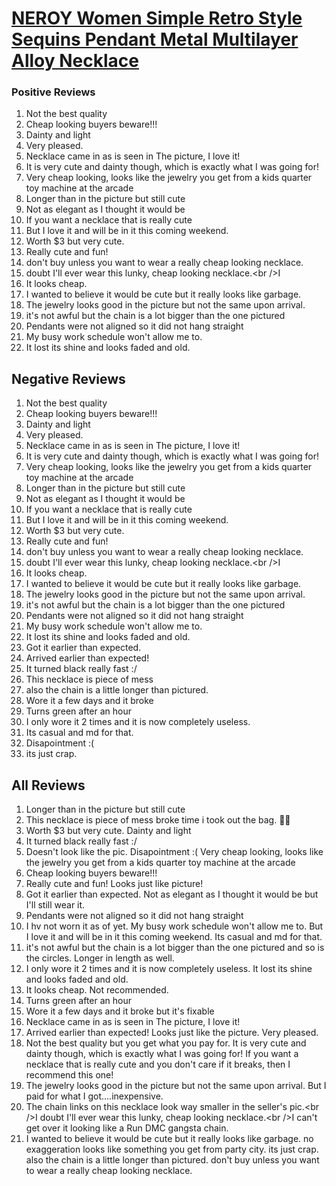 # [NEROY Women Simple Retro Style Sequins Pendant Metal Multilayer Alloy Necklace](https://products.checkmycream.com/products/NEROY-Women-Simple-Retro-Style-Sequins-Pendant-Metal-Multilayer-Alloy-Necklace.html)

### Positive Reviews

<ol>
      <li>Not the best quality</li>
      <li>Cheap looking buyers beware!!!</li>
      <li>Dainty and light</li>
      <li>Very pleased.</li>
      <li>Necklace came in as is seen in The picture, I love it!</li>
      <li>It is very cute and dainty though, which is exactly what I was going for!</li>
      <li>Very cheap looking, looks like the jewelry you get from a kids quarter toy machine at the arcade</li>
      <li>Longer than in the picture but still cute</li>
      <li>Not as elegant as I thought it would be</li>
      <li>If you want a necklace that is really cute</li>
      <li>But I love it and will be in it this coming weekend.</li>
      <li>Worth $3 but very cute.</li>
      <li>Really cute and fun!</li>
      <li>don&#x27;t buy unless you want to wear a really cheap looking necklace.</li>
      <li>doubt I&#x27;ll ever wear this lunky, cheap looking necklace.&lt;br /&gt;I</li>
      <li>It looks cheap.</li>
      <li>I wanted to believe it would be cute but it really looks like garbage.</li>
      <li>The jewelry looks good in the picture but not the same upon arrival.  </li>
      <li>it&#x27;s not awful but the chain is a lot bigger than the one pictured</li>
      <li>Pendants were not aligned so it did not hang straight</li>
      <li>My busy work schedule won&#x27;t allow me to.</li>
      <li>It lost its shine and looks faded and old.</li>
</ol>


<h2>Negative Reviews</h2>
<ol>
<li> Not the best quality</li>
<li> Cheap looking buyers beware!!!</li>
<li> Dainty and light</li>
<li> Very pleased.</li>
<li> Necklace came in as is seen in The picture, I love it!</li>
<li> It is very cute and dainty though, which is exactly what I was going for!</li>
<li> Very cheap looking, looks like the jewelry you get from a kids quarter toy machine at the arcade</li>
<li> Longer than in the picture but still cute</li>
<li> Not as elegant as I thought it would be</li>
<li> If you want a necklace that is really cute</li>
<li> But I love it and will be in it this coming weekend.</li>
<li> Worth $3 but very cute.</li>
<li> Really cute and fun!</li>
<li> don&#x27;t buy unless you want to wear a really cheap looking necklace.</li>
<li> doubt I&#x27;ll ever wear this lunky, cheap looking necklace.&lt;br /&gt;I</li>
<li> It looks cheap.</li>
<li> I wanted to believe it would be cute but it really looks like garbage.</li>
<li> The jewelry looks good in the picture but not the same upon arrival.  </li>
<li> it&#x27;s not awful but the chain is a lot bigger than the one pictured</li>
<li> Pendants were not aligned so it did not hang straight</li>
<li> My busy work schedule won&#x27;t allow me to.</li>
<li> It lost its shine and looks faded and old.</li>
<li> Got it earlier than expected.</li>
<li> Arrived earlier than expected!</li>
<li> It turned black really fast :/</li>
<li> This necklace is piece of mess</li>
<li> also the chain is a little longer than pictured.</li>
<li> Wore it a few days and it broke</li>
<li> Turns green after an hour</li>
<li> I only wore it 2 times and it is now completely useless.</li>
<li> Its casual and md for that.</li>
<li> Disapointment :(</li>
<li> its just crap.</li>
</ol>

<h2>All Reviews</h2>

<ol>
    <li> Longer than in the picture but still cute</li>
    <li> This necklace is piece of mess broke time i took out the bag. 👎🏽</li>
    <li> Worth $3 but very cute. Dainty and light</li>
    <li> It turned black really fast :/</li>
    <li> Doesn&#x27;t look like the pic. Disapointment :( Very cheap looking, looks like the jewelry you get from a kids quarter toy machine at the arcade</li>
    <li> Cheap looking buyers beware!!!</li>
    <li> Really cute and fun! Looks just like picture!</li>
    <li> Got it earlier than expected. Not as elegant as I thought it would be but I&#x27;ll still wear it.</li>
    <li> Pendants were not aligned so it did not hang straight</li>
    <li> I hv not worn it as of yet. My busy work schedule won&#x27;t allow me to. But I love it and will be in it this coming weekend. Its casual and md for that.</li>
    <li> it&#x27;s not awful but the chain is a lot bigger than the one pictured and so is the circles. Longer in length as well.</li>
    <li> I only wore it 2 times and it is now completely useless. It lost its shine and looks faded and old.</li>
    <li> It looks cheap. Not recommended.</li>
    <li> Turns green after an hour</li>
    <li> Wore it a few days and it broke but it&#x27;s fixable</li>
    <li> Necklace came in as is seen in The picture, I love it!</li>
    <li> Arrived earlier than expected! Looks just like the picture. Very pleased.</li>
    <li> Not the best quality but you get what you pay for. It is very cute and dainty though, which is exactly what I was going for! If you want a necklace that is really cute and you don&#x27;t care if it breaks, then I recommend this one!</li>
    <li> The jewelry looks good in the picture but not the same upon arrival.  But I paid for what I got....inexpensive.</li>
    <li> The chain links on this necklace look way smaller in the seller&#x27;s pic.&lt;br /&gt;I doubt I&#x27;ll ever wear this lunky, cheap looking necklace.&lt;br /&gt;I can&#x27;t get over it looking like a Run DMC gangsta chain.</li>
    <li> I wanted to believe it would be cute but it really looks like garbage. no exaggeration looks like something you get from party city. its just crap. also the chain is a little longer than pictured. don&#x27;t buy unless you want to wear a really cheap looking necklace.</li>
</ol>




